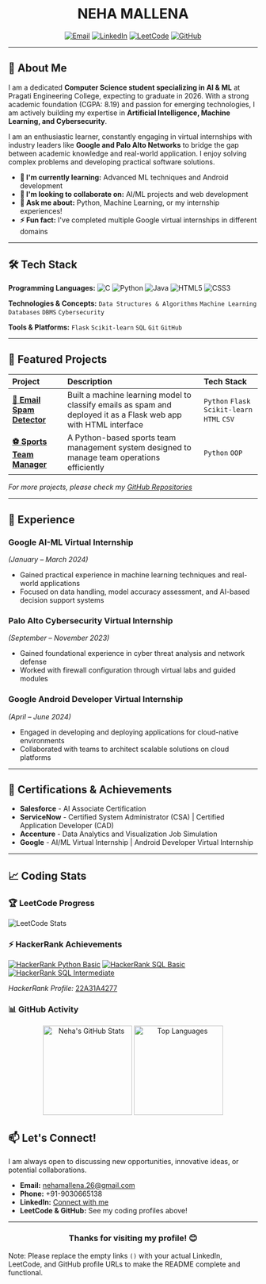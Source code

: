 # <div align="center">NEHA MALLENA</div>

<div align="center">
  
[![Email](https://img.shields.io/badge/Email-nehamallena.26@gmail.com-D14836?style=flat&logo=gmail&logoColor=white)](mailto:nehamallena.26@gmail.com)
[![LinkedIn](https://img.shields.io/badge/LinkedIn-Connect-%230A66C2?style=flat&logo=linkedin)]()
[![LeetCode](https://img.shields.io/badge/LeetCode-Profile-FFA116?style=flat&logo=leetcode&logoColor=black)]()
[![GitHub](https://img.shields.io/badge/GitHub-Profile-181717?style=flat&logo=github&logoColor=white)]()

</div>

---

## 👋 About Me

I am a dedicated **Computer Science student specializing in AI & ML** at Pragati Engineering College, expecting to graduate in 2026. With a strong academic foundation (CGPA: 8.19) and passion for emerging technologies, I am actively building my expertise in **Artificial Intelligence, Machine Learning, and Cybersecurity**.

I am an enthusiastic learner, constantly engaging in virtual internships with industry leaders like **Google and Palo Alto Networks** to bridge the gap between academic knowledge and real-world application. I enjoy solving complex problems and developing practical software solutions.

-   **🌱 I'm currently learning:** Advanced ML techniques and Android development
-   **👯 I'm looking to collaborate on:** AI/ML projects and web development
-   **💬 Ask me about:** Python, Machine Learning, or my internship experiences!
-   **⚡ Fun fact:** I've completed multiple Google virtual internships in different domains

---

## 🛠️ Tech Stack

**Programming Languages:**
![C](https://img.shields.io/badge/C-A8B9CC?style=for-the-badge&logo=c&logoColor=black)
![Python](https://img.shields.io/badge/Python-3776AB?style=for-the-badge&logo=python&logoColor=white)
![Java](https://img.shields.io/badge/Java-%23ED8B00.svg?style=for-the-badge&logo=openjdk&logoColor=white)
![HTML5](https://img.shields.io/badge/HTML5-E34F26?style=for-the-badge&logo=html5&logoColor=white)
![CSS3](https://img.shields.io/badge/CSS3-1572B6?style=for-the-badge&logo=css3&logoColor=white)

**Technologies & Concepts:**
`Data Structures & Algorithms` `Machine Learning` `Databases` `DBMS` `Cybersecurity`

**Tools & Platforms:**
`Flask` `Scikit-learn` `SQL` `Git` `GitHub`

---

## 📌 Featured Projects

| Project | Description | Tech Stack |
| :--- | :--- | :--- |
| **[📧 Email Spam Detector](https://github.com/nehamallena/Email-spam-detector)** | Built a machine learning model to classify emails as spam and deployed it as a Flask web app with HTML interface | `Python` `Flask` `Scikit-learn` `HTML` `CSV` |
| **[⚽ Sports Team Manager](https://github.com/nehamallena/SportsTeamManager)** | A Python-based sports team management system designed to manage team operations efficiently | `Python` `OOP` |

*For more projects, please check my [GitHub Repositories]()*

---

## 💼 Experience

### Google AI-ML Virtual Internship
*(January – March 2024)*
- Gained practical experience in machine learning techniques and real-world applications
- Focused on data handling, model accuracy assessment, and AI-based decision support systems

### Palo Alto Cybersecurity Virtual Internship  
*(September – November 2023)*
- Gained foundational experience in cyber threat analysis and network defense
- Worked with firewall configuration through virtual labs and guided modules

### Google Android Developer Virtual Internship
*(April – June 2024)*
- Engaged in developing and deploying applications for cloud-native environments
- Collaborated with teams to architect scalable solutions on cloud platforms

---

## 📜 Certifications & Achievements

- **Salesforce** - AI Associate Certification
- **ServiceNow** - Certified System Administrator (CSA) | Certified Application Developer (CAD)
- **Accenture** - Data Analytics and Visualization Job Simulation
- **Google** - AI/ML Virtual Internship | Android Developer Virtual Internship

---

## 📈 Coding Stats

### 🏆 LeetCode Progress
![LeetCode Stats](https://leetcard.jacoblin.cool/neha_mallena?theme=dark&font=ABeeZee&ext=contest)

### ⚡ HackerRank Achievements
[![HackerRank Python Basic](https://img.shields.io/badge/Python-Basic%20Certificate-00EA64?logo=hackerrank)](https://www.hackerrank.com/profile/22A31A4277)
[![HackerRank SQL Basic](https://img.shields.io/badge/SQL-Basic%20Certificate-00EA64?logo=hackerrank)](https://www.hackerrank.com/profile/22A31A4277)
[![HackerRank SQL Intermediate](https://img.shields.io/badge/SQL-Intermediate%20Certificate-00EA64?logo=hackerrank)](https://www.hackerrank.com/profile/22A31A4277)

*HackerRank Profile:* [22A31A4277](https://www.hackerrank.com/profile/22A31A4277)

### 📊 GitHub Activity
<p align="center">
  <img height="180em" src="https://github-readme-stats.vercel.app/api?username=nehamallena&show_icons=true&theme=radical&hide_border=true&count_private=true" alt="Neha's GitHub Stats" />
  <img height="180em" src="https://github-readme-stats.vercel.app/api/top-langs/?username=nehamallena&theme=radical&hide_border=true&layout=compact&langs_count=8" alt="Top Languages"/>
</p>

## 📫 Let's Connect!

I am always open to discussing new opportunities, innovative ideas, or potential collaborations.

-   **Email:** [nehamallena.26@gmail.com](mailto:nehamallena.26@gmail.com)
-   **Phone:** +91-9030665138
-   **LinkedIn:** [Connect with me]()
-   **LeetCode & GitHub:** See my coding profiles above!

---

<div align="center">

### Thanks for visiting my profile! 😊

</div>

Note: Please replace the empty links `()` with your actual LinkedIn, LeetCode, and GitHub profile URLs to make the README complete and functional.
